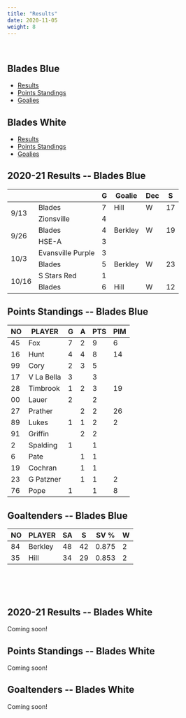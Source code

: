 ```yaml
---
title: "Results"
date: 2020-11-05
weight: 8
---
```

<div class="sponsorcontainer">
  <a id="stats-a1" href="#"><img id="stats-s1" class="image sponsor"></a>
  <a id="stats-a2" href="#"><img id="stats-s2" class="image sponsor"></a>
</div>

## Blades Blue
  * [Results](#bresults)
  * [Points Standings](#bpoints)
  * [Goalies](#bgoalies)

## Blades White
  * [Results](#wresults)
  * [Points Standings](#wpoints)
  * [Goalies](#wgoalies)


<a name="bresults"></a>2020-21 Results -- Blades Blue
------------------------------
<table>
  <thead>
    <tr>
      <th></th>
      <th></th>
      <th title="Goals">G</th>
      <th title="Goaltender">Goalie</th>
      <th title="Decision">Dec</th>
      <th title="Saves">S</th>
    </tr>
  </thead>
 <tr class="odd"><td rowspan="2">9/13</td><td>Blades</td> <td>7</td><td>Hill</td><td>W</td><td>17</td></tr><tr class="odd"><td>Zionsville</td><td>4</td><td></td><td></td><td></td></tr>
 <tr class="even"><td rowspan="2">9/26</td><td>Blades</td> <td>4</td><td>Berkley</td><td>W</td><td>19</td></tr><tr class="even"><td>HSE-A</td><td>3</td><td></td><td></td><td></td></tr>
 <tr class="odd"><td rowspan="2">10/3</td><td>Evansville Purple</td><td>3</td><td></td><td></td><td></td></tr><tr class="odd"><td>Blades</td> <td>5</td><td>Berkley</td><td>W</td><td>23</td></tr>
 <tr class="even"><td rowspan="2">10/16</td><td>S Stars Red</td><td>1</td><td></td><td></td><td></td></tr><tr class="even"><td>Blades</td> <td>6</td><td>Hill</td><td>W</td><td>12</td></tr>
</table>


<a name="bpoints"></a>Points Standings -- Blades Blue
----------------
<table>
  <thead>
    <tr>
      <th title="Jersey Number">NO</th> <th title="Player Name">PLAYER</th>
      <th title="Goals">G</th> <th title="Assists">A</th> <th title="Points">PTS</th> <th title="Penalty Minutes">PIM</th>
    <tr>
  </thead>
<tr><td>45</td><td>Fox</td><td>7</td><td>2</td><td>9</td><td>6</td></tr>
<tr><td>16</td><td>Hunt</td><td>4</td><td>4</td><td>8</td><td>14</td></tr>
<tr><td>99</td><td>Cory</td><td>2</td><td>3</td><td>5</td><td></td></tr>
<tr><td>17</td><td>V La Bella</td><td>3</td><td></td><td>3</td><td></td></tr>
<tr><td>28</td><td>Timbrook</td><td>1</td><td>2</td><td>3</td><td>19</td></tr>
<tr><td>00</td><td>Lauer</td><td>2</td><td></td><td>2</td><td></td></tr>
<tr><td>27</td><td>Prather</td><td></td><td>2</td><td>2</td><td>26</td></tr>
<tr><td>89</td><td>Lukes</td><td>1</td><td>1</td><td>2</td><td>2</td></tr>
<tr><td>91</td><td>Griffin</td><td></td><td>2</td><td>2</td><td></td></tr>
<tr><td>2</td><td>Spalding</td><td>1</td><td></td><td>1</td><td></td></tr>
<tr><td>6</td><td>Pate</td><td></td><td>1</td><td>1</td><td></td></tr>
<tr><td>19</td><td>Cochran</td><td></td><td>1</td><td>1</td><td></td></tr>
<tr><td>23</td><td>G Patzner</td><td></td><td>1</td><td>1</td><td>2</td></tr>
<tr><td>76</td><td>Pope</td><td>1</td><td></td><td>1</td><td>8</td></tr>
</table>


<a name="bgoalies"></a>Goaltenders -- Blades Blue
----------------
<table>
  <thead>
    <tr>
      <th title="Jersey Number">NO</th> <th title="Player Name">PLAYER</th>
      <th title="Shots Against">SA</th> <th title="Saves">S</th> <th title="Save Percentage">SV %</th>
      <th title="Wins">W</th>
    <tr>
  </thead>
<tr><td>84</td><td>Berkley</td><td>48</td><td>42</td><td>0.875</td><td>2</td></tr>
<tr><td>35</td><td>Hill</td><td>34</td><td>29</td><td>0.853</td><td>2</td></tr>
</table>

<br>
<br>
<br>

<a name="wresults"></a>2020-21 Results -- Blades White
------------------------------
Coming soon!

<a name="wpoints"></a>Points Standings -- Blades White
----------------
Coming soon!

<a name="wgoalies"></a>Goaltenders -- Blades White
----------------
Coming soon!
